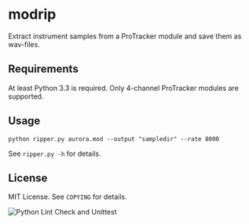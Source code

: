 # modrip

Extract instrument samples from a ProTracker module and save them as wav-files.

## Requirements

At least Python 3.3 is required. Only 4-channel ProTracker modules are supported.

## Usage
	python ripper.py aurora.mod --output "sampledir" --rate 8000

See `ripper.py -h` for details.

## License

MIT License. See `COPYING` for details.

![Python Lint Check and Unittest](https://github.com/bkram/modrip/workflows/Python%20Lint%20Check%20and%20Unittest/badge.svg)


